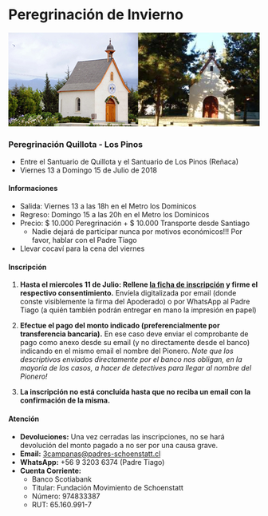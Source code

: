 # Peregrinación de Invierno

![](../../.gitbook/assets/santuarios.png)

### Peregrinación Quillota - Los Pinos

* Entre el Santuario de Quillota y el Santuario de Los Pinos \(Reñaca\)
* Viernes 13 a Domingo 15 de Julio de 2018

#### Informaciones

* Salida: Viernes 13 a las 18h en el Metro los Dominicos
* Regreso: Domingo 15 a las 20h en el Metro los Dominicos
* Precio: $ 10.000 Peregrinación + $ 10.000 Transporte desde Santiago
	* Nadie dejará de participar nunca por motivos económicos!!! Por favor, hablar con el Padre Tiago
* Llevar cocaví para la cena del viernes


#### Inscripción

1. **Hasta el miercoles 11 de Julio: Rellene [la ficha de inscripción](http://pentecostes.info/peregrinacion_pioneros_2018-07.pdf) y firme el respectivo consentimiento.** Envíela digitalizada por email (donde conste visiblemente la firma del Apoderado) o por WhatsApp al Padre Tiago (a quién también podrán entregar en mano la impresión en papel)

2. **Efectue el pago del monto indicado (preferencialmente por transferencia bancaria).** En ese caso deve enviar el comprobante de pago como anexo desde su email (y no directamente desde el banco) indicando en el mismo email el nombre del Pionero. *Note que los descriptivos enviados directamente por el banco nos obligan, en la mayoría de los casos, a hacer de detectives para llegar al nombre del Pionero!*

3. **La inscripción no está concluída hasta que no reciba un email con la confirmación de la misma.**

#### Atención

* **Devoluciones:** Una vez cerradas las inscripciones, no se hará devolución del monto pagado a no ser por una causa grave.
* **Email:** 3campanas@padres-schoenstatt.cl
* **WhatsApp:** +56 9 3203 6374 (Padre Tiago)
* **Cuenta Corriente:**
	* Banco Scotiabank
	* Titular: Fundación Movimiento de Schoenstatt
	* Número: 974833387
	* RUT: 65.160.991-7

